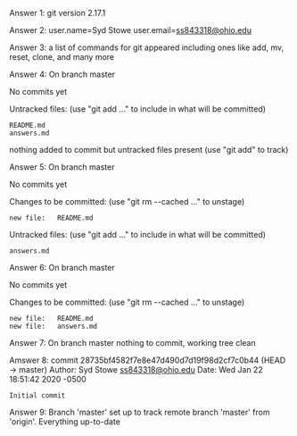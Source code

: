 Answer 1: git version 2.17.1

Answer 2: user.name=Syd Stowe
    user.email=ss843318@ohio.edu

Answer 3: a list of commands for git appeared including ones like add, mv,      reset, clone, and many more

Answer 4: On branch master

No commits yet

Untracked files:
  (use "git add <file>..." to include in what will be committed)

	README.md
	answers.md

nothing added to commit but untracked files present (use "git add" to track)

Answer 5: On branch master

No commits yet

Changes to be committed:
  (use "git rm --cached <file>..." to unstage)

	new file:   README.md

Untracked files:
  (use "git add <file>..." to include in what will be committed)

	answers.md

Answer 6: On branch master

No commits yet

Changes to be committed:
  (use "git rm --cached <file>..." to unstage)

	new file:   README.md
	new file:   answers.md

Answer 7: On branch master
nothing to commit, working tree clean

Amswer 8: commit 28735bf4582f7e8e47d490d7d19f98d2cf7c0b44 (HEAD -> master)
Author: Syd Stowe <ss843318@ohio.edu>
Date:   Wed Jan 22 18:51:42 2020 -0500

    Initial commit

Answer 9: Branch 'master' set up to track remote branch 'master' from 'origin'.
Everything up-to-date
